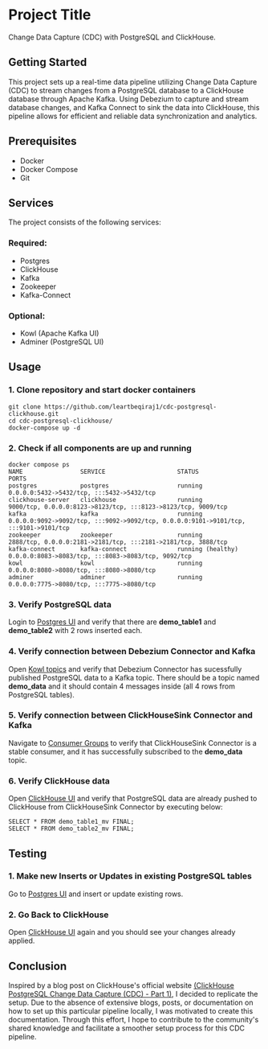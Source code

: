# Project Title
Change Data Capture (CDC) with PostgreSQL and ClickHouse.

## Getting Started
This project sets up a real-time data pipeline utilizing Change Data Capture (CDC) to stream changes from a PostgreSQL database to a ClickHouse database through Apache Kafka. Using Debezium to capture and stream database changes, and Kafka Connect to sink the data into ClickHouse, this pipeline allows for efficient and reliable data synchronization and analytics.

## Prerequisites
* Docker
* Docker Compose
* Git

## Services
The project consists of the following services:

### Required:
* Postgres
* ClickHouse
* Kafka
* Zookeeper
* Kafka-Connect

### Optional:
* Kowl (Apache Kafka UI)
* Adminer (PostgreSQL UI)


## Usage

### 1. Clone repository and start docker containers

```shell
git clone https://github.com/leartbeqiraj1/cdc-postgresql-clickhouse.git
cd cdc-postgresql-clickhouse/
docker-compose up -d
```

### 2. Check if all components are up and running

```shell
docker compose ps
NAME                SERVICE                    STATUS                   PORTS
postgres            postgres                   running             0.0.0.0:5432->5432/tcp, :::5432->5432/tcp
clickhouse-server   clickhouse                 running             9000/tcp, 0.0.0.0:8123->8123/tcp, :::8123->8123/tcp, 9009/tcp
kafka               kafka                      running             0.0.0.0:9092->9092/tcp, :::9092->9092/tcp, 0.0.0.0:9101->9101/tcp, :::9101->9101/tcp
zookeeper           zookeeper                  running             2888/tcp, 0.0.0.0:2181->2181/tcp, :::2181->2181/tcp, 3888/tcp
kafka-connect       kafka-connect              running (healthy)   0.0.0.0:8083->8083/tcp, :::8083->8083/tcp, 9092/tcp
kowl                kowl                       running             0.0.0.0:8080->8080/tcp, :::8080->8080/tcp
adminer             adminer                    running             0.0.0.0:7775->8080/tcp, :::7775->8080/tcp

```
### 3. Verify PostgreSQL data
Login to [Postgres UI](http://localhost:7775/?pgsql=postgres&username=postgres&db=demo_db&ns=public) and verify that there are **demo_table1** and **demo_table2** with 2 rows inserted each.

### 4. Verify connection between Debezium Connector and Kafka
Open [Kowl topics](http://localhost:8080/topics) and verify that Debezium Connector has sucessfully published PostgreSQL data to a Kafka topic. There should be a topic named **demo_data** and it should contain 4 messages inside (all 4 rows from PostgreSQL tables).

### 5. Verify connection between ClickHouseSink Connector and Kafka
Navigate to [Consumer Groups](http://localhost:8080/groups) to verify that ClickHouseSink Connector is a stable consumer, and it has successfully subscribed to the **demo_data** topic.

### 6. Verify ClickHouse data
Open [ClickHouse UI](http://localhost:8123/play) and verify that PostgreSQL data are already pushed to ClickHouse from ClickHouseSink Connector by executing below:
```text
SELECT * FROM demo_table1_mv FINAL;
SELECT * FROM demo_table2_mv FINAL;
```

## Testing

### 1. Make new Inserts or Updates in existing PostgreSQL tables
Go to [Postgres UI](http://localhost:7775/?pgsql=postgres&username=postgres&db=demo_db&ns=public&table=demo_table2) and insert or update existing rows.

### 2. Go Back to ClickHouse
Open [ClickHouse UI](http://localhost:8123/play) again and you should see your changes already applied.

## Conclusion 
Inspired by a blog post on ClickHouse's official website [(ClickHouse PostgreSQL Change Data Capture (CDC) - Part 1)](https://clickhouse.com/blog/clickhouse-postgresql-change-data-capture-cdc-part-1), I decided to replicate the setup. Due to the absence of extensive blogs, posts, or documentation on how to set up this particular pipeline locally, I was motivated to create this documentation. Through this effort, I hope to contribute to the community's shared knowledge and facilitate a smoother setup process for this CDC pipeline.